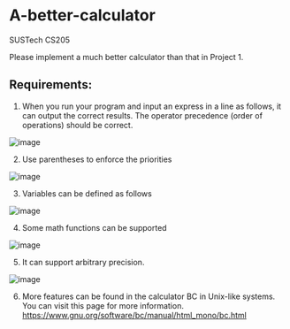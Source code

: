 # A-better-calculator
SUSTech CS205

Please implement a much better calculator than that in Project 1.

## Requirements:

1. When you run your program and input an express in a line as follows, it can output the
correct results. The operator precedence (order of operations) should be correct.

![image](https://user-images.githubusercontent.com/117464811/231818556-d20c851a-8c94-4169-b65c-72a4b964b00d.png)

2. Use parentheses to enforce the priorities

![image](https://user-images.githubusercontent.com/117464811/231818634-52ee325d-ce8b-4106-b709-ed939f99f03c.png)

3. Variables can be defined as follows

![image](https://user-images.githubusercontent.com/117464811/231818716-6ed40232-c29e-4f1a-a835-ce133f60faac.png)

4. Some math functions can be supported

![image](https://user-images.githubusercontent.com/117464811/231818801-eeaa3e8a-b751-4655-92b5-3d306daf5ac0.png)

5. It can support arbitrary precision.

![image](https://user-images.githubusercontent.com/117464811/231818843-89043376-2149-4b6c-89f2-2dbb3b94bc48.png)

6. More features can be found in the calculator BC in Unix-like systems. You can visit this
page for more information. https://www.gnu.org/software/bc/manual/html_mono/bc.html
